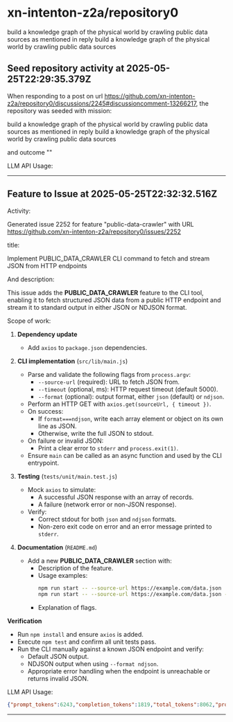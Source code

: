 # xn-intenton-z2a/repository0
build a knowledge graph of the physical world by crawling public data sources as mentioned in reply build a knowledge graph of the physical world by crawling public data sources
## Seed repository activity at 2025-05-25T22:29:35.379Z

When responding to a post on url https://github.com/xn-intenton-z2a/repository0/discussions/2245#discussioncomment-13266217, the repository was seeded with mission:

build a knowledge graph of the physical world by crawling public data sources as mentioned in reply build a knowledge graph of the physical world by crawling public data sources

and outcome ""

LLM API Usage:

---

## Feature to Issue at 2025-05-25T22:32:32.516Z

Activity:

Generated issue 2252 for feature "public-data-crawler" with URL https://github.com/xn-intenton-z2a/repository0/issues/2252

title:

Implement PUBLIC_DATA_CRAWLER CLI command to fetch and stream JSON from HTTP endpoints

And description:

This issue adds the **PUBLIC_DATA_CRAWLER** feature to the CLI tool, enabling it to fetch structured JSON data from a public HTTP endpoint and stream it to standard output in either JSON or NDJSON format.

Scope of work:

1. **Dependency update**
   - Add `axios` to `package.json` dependencies.

2. **CLI implementation** (`src/lib/main.js`)
   - Parse and validate the following flags from `process.argv`:
     - `--source-url` (required): URL to fetch JSON from.
     - `--timeout` (optional, ms): HTTP request timeout (default 5000).
     - `--format` (optional): output format, either `json` (default) or `ndjson`.
   - Perform an HTTP GET with `axios.get(sourceUrl, { timeout })`.
   - On success:
     - If `format===ndjson`, write each array element or object on its own line as JSON.
     - Otherwise, write the full JSON to stdout.
   - On failure or invalid JSON:
     - Print a clear error to `stderr` and `process.exit(1)`.
   - Ensure `main` can be called as an async function and used by the CLI entrypoint.

3. **Testing** (`tests/unit/main.test.js`)
   - Mock `axios` to simulate:
     - A successful JSON response with an array of records.
     - A failure (network error or non-JSON response).
   - Verify:
     - Correct stdout for both `json` and `ndjson` formats.
     - Non-zero exit code on error and an error message printed to `stderr`.

4. **Documentation** (`README.md`)
   - Add a new **PUBLIC_DATA_CRAWLER** section with:
     - Description of the feature.
     - Usage examples:
       ```bash
       npm run start -- --source-url https://example.com/data.json
       npm run start -- --source-url https://example.com/data.json --timeout 10000 --format ndjson
       ```
     - Explanation of flags.

**Verification**

- Run `npm install` and ensure `axios` is added.
- Execute `npm test` and confirm all unit tests pass.
- Run the CLI manually against a known JSON endpoint and verify:
  - Default JSON output.
  - NDJSON output when using `--format ndjson`.
  - Appropriate error handling when the endpoint is unreachable or returns invalid JSON.

LLM API Usage:
```json
{"prompt_tokens":6243,"completion_tokens":1819,"total_tokens":8062,"prompt_tokens_details":{"cached_tokens":0,"audio_tokens":0},"completion_tokens_details":{"reasoning_tokens":1216,"audio_tokens":0,"accepted_prediction_tokens":0,"rejected_prediction_tokens":0}}
```

---